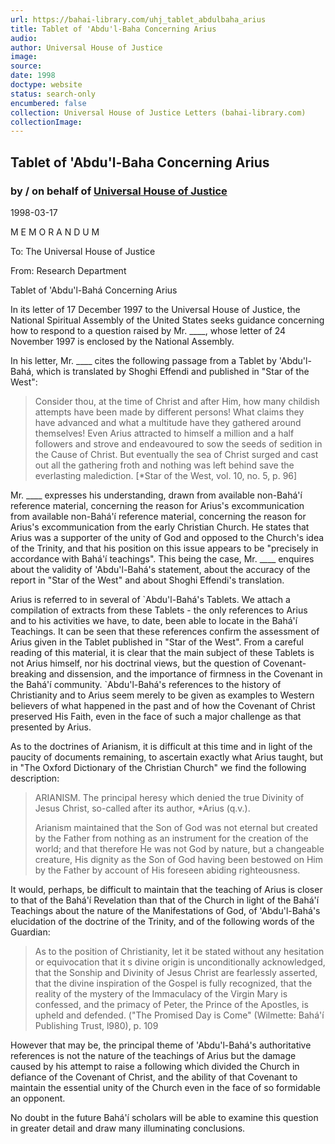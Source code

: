 ```yaml
---
url: https://bahai-library.com/uhj_tablet_abdulbaha_arius
title: Tablet of 'Abdu'l-Baha Concerning Arius
audio: 
author: Universal House of Justice
image: 
source: 
date: 1998
doctype: website
status: search-only
encumbered: false
collection: Universal House of Justice Letters (bahai-library.com)
collectionImage: 
---
```



## Tablet of 'Abdu'l-Baha Concerning Arius

### by / on behalf of [Universal House of Justice](https://bahai-library.com/author/Universal+House+of+Justice)

1998-03-17


M E M O R A N D U M

To: The Universal House of Justice

From: Research Department

Tablet of 'Abdu'l-Bahá Concerning Arius

In its letter of 17 December 1997 to the Universal House of Justice, the National Spiritual Assembly of the United States seeks guidance concerning how to respond to a question raised by Mr. ____, whose letter of 24 November 1997 is enclosed by the National Assembly.

In his letter, Mr. ____ cites the following passage from a Tablet by 'Abdu'l-Bahá, which is translated by Shoghi Effendi and published in "Star of the West":

> Consider thou, at the time of Christ and after Him, how many childish attempts have been made by different persons! What claims they have advanced and what a multitude have they gathered around themselves! Even Arius attracted to himself a million and a half followers and strove and endeavoured to sow the seeds of sedition in the Cause of Christ. But eventually the sea of Christ surged and cast out all the gathering froth and nothing was left behind save the everlasting malediction. \[*Star of the West, vol. 10, no. 5, p. 96\]

Mr. ____ expresses his understanding, drawn from available non-Bahá'í reference material, concerning the reason for Arius's excommunication from available non-Bahá'í reference material, concerning the reason for Arius's excommunication from the early Christian Church. He states that Arius was a supporter of the unity of God and opposed to the Church's idea of the Trinity, and that his position on this issue appears to be "precisely in accordance with Bahá'í teachings". This being the case, Mr. ____ enquires about the validity of 'Abdu'l-Bahá's statement, about the accuracy of the report in "Star of the West" and about Shoghi Effendi's translation.

Arius is referred to in several of \`Abdu'l-Bahá's Tablets. We attach a compilation of extracts from these Tablets - the only references to Arius and to his activities we have, to date, been able to locate in the Bahá'í Teachings. It can be seen that these references confirm the assessment of Arius given in the Tablet published in "Star of the West". From a careful reading of this material, it is clear that the main subject of these Tablets is not Arius himself, nor his doctrinal views, but the question of Covenant-breaking and dissension, and the importance of firmness in the Covenant in the Bahá'í community. \`Abdu'l-Bahá's references to the history of Christianity and to Arius seem merely to be given as examples to Western believers of what happened in the past and of how the Covenant of Christ preserved His Faith, even in the face of such a major challenge as that presented by Arius.

As to the doctrines of Arianism, it is difficult at this time and in light of the paucity of documents remaining, to ascertain exactly what Arius taught, but in "The Oxford Dictionary of the Christian Church" we find the following description:

> ARIANISM. The principal heresy which denied the true Divinity of Jesus Christ, so-called after its author, *Arius (q.v.).
> 
> Arianism maintained that the Son of God was not eternal but created by the Father from nothing as an instrument for the creation of the world; and that therefore He was not God by nature, but a changeable creature, His dignity as the Son of God having been bestowed on Him by the Father by account of His foreseen abiding righteousness.

It would, perhaps, be difficult to maintain that the teaching of Arius is closer to that of the Bahá'í Revelation than that of the Church in light of the Bahá'í Teachings about the nature of the Manifestations of God, of 'Abdu'l-Bahá's elucidation of the doctrine of the Trinity, and of the following words of the Guardian:

> As to the position of Christianity, let it be stated without any hesitation or equivocation that it s divine origin is unconditionally acknowledged, that the Sonship and Divinity of Jesus Christ are fearlessly asserted, that the divine inspiration of the Gospel is fully recognized, that the reality of the mystery of the Immaculacy of the Virgin Mary is confessed, and the primacy of Peter, the Prince of the Apostles, is upheld and defended. ("The Promised Day is Come" (Wilmette: Bahá'í Publishing Trust, l980), p. 109

However that may be, the principal theme of 'Abdu'l-Bahá's authoritative references is not the nature of the teachings of Arius but the damage caused by his attempt to raise a following which divided the Church in defiance of the Covenant of Christ, and the ability of that Covenant to maintain the essential unity of the Church even in the face of so formidable an opponent.

No doubt in the future Bahá'í scholars will be able to examine this question in greater detail and draw many illuminating conclusions.